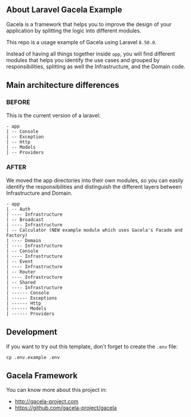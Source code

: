 ## About Laravel Gacela Example

Gacela is a framework that helps you to improve the design of your application by splitting the logic into different
modules.

This repo is a usage example of Gacela using Laravel `8.50.0`.

Instead of having all things together inside `app`, you will find different modules that helps you identify the use
cases and grouped by responsibilities, splitting as well the Infrastructure, and the Domain code.

## Main architecture differences

### BEFORE

This is the current version of a laravel:

```
- app
| -- Console
| -- Exception
| -- Http
| -- Models
| -- Providers
```

### AFTER

We moved the app directories into their own modules, so you can easily identify the responsibilities and distinguish the
different layers between Infrastructure and Domain.

```
- app
| -- Auth
| ---- Infrastructure
| -- Broadcast
| ---- Infrastructure
| -- Calculator (NEW example module which uses Gacela's Facade and Factory)
| ---- Domain
| ---- Infrastructure
| -- Console
| ---- Infrastructure
| -- Event
| ---- Infrastructure
| -- Router
| ---- Infrastructure
| -- Shared
| ---- Infrastructure
| ------ Console
| ------ Exceptions
| ------ Http
| ------ Models
| ------ Providers
```


## Development

If you want to try out this template, don't forget to create the `.env` file:
``` 
cp .env.example .env
```


## Gacela Framework

You can know more about this project in:

- http://gacela-project.com
- https://github.com/gacela-project/gacela
 
